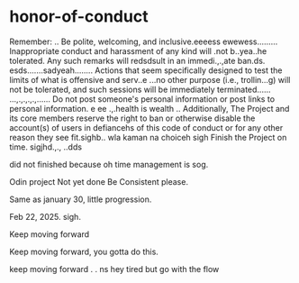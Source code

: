 # honor-of-conduct
Remember:
..
Be polite, welcoming, and inclusive.eeeess
ewewess.........
Inappropriate conduct and harassment of any kind will .not b..yea..he tolerated. Any such remarks will redsdsult in an immedi.,.,ate ban.ds.
esds.......sadyeah........
Actions that seem specifically designed to test the limits of what is offensive and serv..e ...no other purpose (i.e., trollin...g) will not be tolerated, and such sessions will be immediately terminated......
...,.,.,.,.,......
Do not post someone's personal information or post links to personal information. e ee .,.health is wealth
..
Additionally, The Project and its core members reserve the right to ban or otherwise disable the account(s) of users in defiancehs of this code of conduct or for any other reason they see fit.sighb..
 wla kaman na choiceh
sigh
Finish the Project on time.  sigjhd.,.,
..dds

did not finished because oh time management is sog.



Odin project
Not yet done
Be Consistent please.

Same as january 30, little progression.

Feb 22, 2025. sigh.


Keep moving forward

Keep moving forward, you gotta do this.

keep moving forward . . ns
hey
tired but go with the flow 
